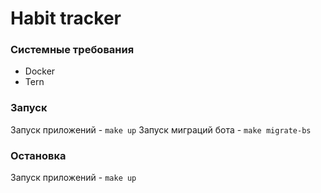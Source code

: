 # Habit tracker

### Системные требования
- Docker
- Tern

### Запуск
Запуск приложений - `make up`
Запуск миграций бота - `make migrate-bs`

### Остановка
Запуск приложений - `make up`

